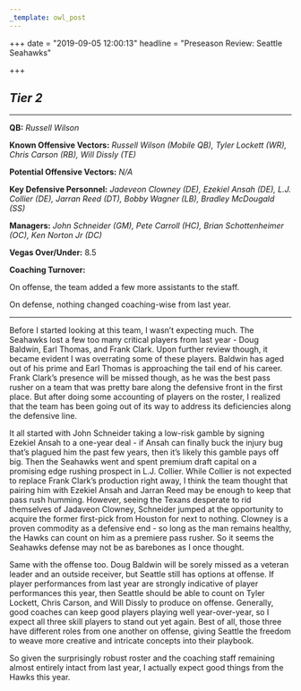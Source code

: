 ```yaml
---
_template: owl_post
---
```


+++
date = "2019-09-05 12:00:13"
headline = "Preseason Review: Seattle Seahawks"

+++
## **_Tier 2_**

***

**QB:** _Russell Wilson_

**Known Offensive Vectors:** _Russell Wilson (Mobile QB), Tyler Lockett (WR), Chris Carson (RB), Will Dissly (TE)_

**Potential Offensive Vectors:** _N/A_

**Key Defensive Personnel:** _Jadeveon Clowney (DE), Ezekiel Ansah (DE), L.J. Collier (DE), Jarran Reed (DT), Bobby Wagner (LB), Bradley McDougald (SS)_

**Managers:** _John Schneider (GM), Pete Carroll (HC), Brian Schottenheimer (OC), Ken Norton Jr (DC)_

**Vegas Over/Under:** 8.5

**Coaching Turnover:**

On offense, the team added a few more assistants to the staff.

On defense, nothing changed coaching-wise from last year.

***

Before I started looking at this team, I wasn’t expecting much. The Seahawks lost a few too many critical players from last year - Doug Baldwin, Earl Thomas, and Frank Clark. Upon further review though, it became evident I was overrating some of these players. Baldwin has aged out of his prime and Earl Thomas is approaching the tail end of his career. Frank Clark’s presence will be missed though, as he was the best pass rusher on a team that was pretty bare along the defensive front in the first place. But after doing some accounting of players on the roster, I realized that the team has been going out of its way to address its deficiencies along the defensive line.

It all started with John Schneider taking a low-risk gamble by signing Ezekiel Ansah to a one-year deal - if Ansah can finally buck the injury bug that’s plagued him the past few years, then it’s likely this gamble pays off big. Then the Seahawks went and spent premium draft capital on a promising edge rushing prospect in L.J. Collier. While Collier is not expected to replace Frank Clark’s production right away, I think the team thought that pairing him with Ezekiel Ansah and Jarran Reed may be enough to keep that pass rush humming. However, seeing the Texans desperate to rid themselves of Jadaveon Clowney, Schneider jumped at the opportunity to acquire the former first-pick from Houston for next to nothing. Clowney is a proven commodity as a defensive end - so long as the man remains healthy, the Hawks can count on him as a premiere pass rusher. So it seems the Seahawks defense may not be as barebones as I once thought.

Same with the offense too. Doug Baldwin will be sorely missed as a veteran leader and an outside receiver, but Seattle still has options at offense. If player performances from last year are strongly indicative of player performances this year, then Seattle should be able to count on Tyler Lockett, Chris Carson, and Will Dissly to produce on offense. Generally, good coaches can keep good players playing well year-over-year, so I expect all three skill players to stand out yet again. Best of all, those three have different roles from one another on offense, giving Seattle the freedom to weave more creative and intricate concepts into their playbook.

So given the surprisingly robust roster and the coaching staff remaining almost entirely intact from last year, I actually expect good things from the Hawks this year.
